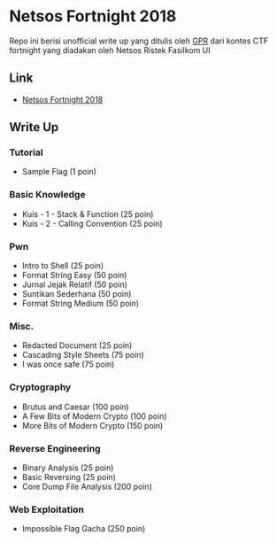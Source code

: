 # Netsos Fortnight 2018

Repo ini berisi unofficial write up yang ditulis oleh [GPR](https://github.com/gagahpangeran/) dari kontes CTF fortnight yang diadakan oleh Netsos Ristek Fasilkom UI

## Link

- [Netsos Fortnight 2018](http://152.118.201.254:8000)

## Write Up

### Tutorial

- Sample Flag (1 poin)

### Basic Knowledge

- Kuis - 1 - Stack & Function (25 poin)
- Kuis - 2 - Calling Convention (25 poin)

### Pwn

- Intro to Shell (25 poin)
- Format String Easy (50 poin)
- Jurnal Jejak Relatif (50 poin)
- Suntikan Sederhana (50 poin)
- Format String Medium (50 poin)

### Misc.

- Redacted Document (25 poin)
- Cascading Style Sheets (75 poin)
- I was once safe (75 poin)

### Cryptography

- Brutus and Caesar (100 poin)
- A Few Bits of Modern Crypto (100 poin)
- More Bits of Modern Crypto (150 poin)

### Reverse Engineering

- Binary Analysis (25 poin)
- Basic Reversing (25 poin)
- Core Dump File Analysis (200 poin)

### Web Exploitation

- Impossible Flag Gacha (250 poin)
